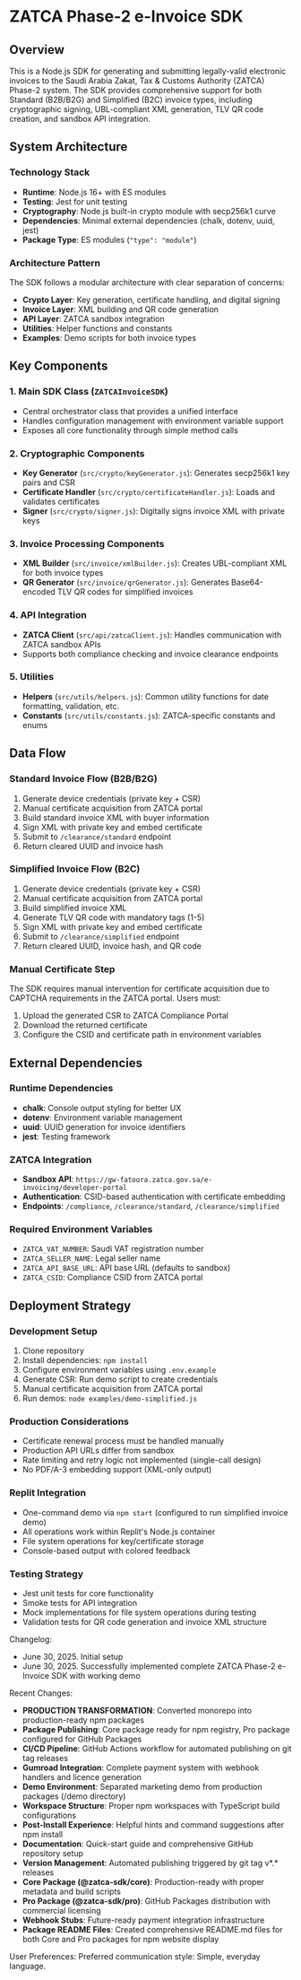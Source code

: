 # ZATCA Phase-2 e-Invoice SDK

## Overview

This is a Node.js SDK for generating and submitting legally-valid electronic invoices to the Saudi Arabia Zakat, Tax & Customs Authority (ZATCA) Phase-2 system. The SDK provides comprehensive support for both Standard (B2B/B2G) and Simplified (B2C) invoice types, including cryptographic signing, UBL-compliant XML generation, TLV QR code creation, and sandbox API integration.

## System Architecture

### Technology Stack
- **Runtime**: Node.js 16+ with ES modules
- **Testing**: Jest for unit testing
- **Cryptography**: Node.js built-in crypto module with secp256k1 curve
- **Dependencies**: Minimal external dependencies (chalk, dotenv, uuid, jest)
- **Package Type**: ES modules (`"type": "module"`)

### Architecture Pattern
The SDK follows a modular architecture with clear separation of concerns:
- **Crypto Layer**: Key generation, certificate handling, and digital signing
- **Invoice Layer**: XML building and QR code generation
- **API Layer**: ZATCA sandbox integration
- **Utilities**: Helper functions and constants
- **Examples**: Demo scripts for both invoice types

## Key Components

### 1. Main SDK Class (`ZATCAInvoiceSDK`)
- Central orchestrator class that provides a unified interface
- Handles configuration management with environment variable support
- Exposes all core functionality through simple method calls

### 2. Cryptographic Components
- **Key Generator** (`src/crypto/keyGenerator.js`): Generates secp256k1 key pairs and CSR
- **Certificate Handler** (`src/crypto/certificateHandler.js`): Loads and validates certificates
- **Signer** (`src/crypto/signer.js`): Digitally signs invoice XML with private keys

### 3. Invoice Processing Components
- **XML Builder** (`src/invoice/xmlBuilder.js`): Creates UBL-compliant XML for both invoice types
- **QR Generator** (`src/invoice/qrGenerator.js`): Generates Base64-encoded TLV QR codes for simplified invoices

### 4. API Integration
- **ZATCA Client** (`src/api/zatcaClient.js`): Handles communication with ZATCA sandbox APIs
- Supports both compliance checking and invoice clearance endpoints

### 5. Utilities
- **Helpers** (`src/utils/helpers.js`): Common utility functions for date formatting, validation, etc.
- **Constants** (`src/utils/constants.js`): ZATCA-specific constants and enums

## Data Flow

### Standard Invoice Flow (B2B/B2G)
1. Generate device credentials (private key + CSR)
2. Manual certificate acquisition from ZATCA portal
3. Build standard invoice XML with buyer information
4. Sign XML with private key and embed certificate
5. Submit to `/clearance/standard` endpoint
6. Return cleared UUID and invoice hash

### Simplified Invoice Flow (B2C)
1. Generate device credentials (private key + CSR)
2. Manual certificate acquisition from ZATCA portal
3. Build simplified invoice XML
4. Generate TLV QR code with mandatory tags (1-5)
5. Sign XML with private key and embed certificate
6. Submit to `/clearance/simplified` endpoint
7. Return cleared UUID, invoice hash, and QR code

### Manual Certificate Step
The SDK requires manual intervention for certificate acquisition due to CAPTCHA requirements in the ZATCA portal. Users must:
1. Upload the generated CSR to ZATCA Compliance Portal
2. Download the returned certificate
3. Configure the CSID and certificate path in environment variables

## External Dependencies

### Runtime Dependencies
- **chalk**: Console output styling for better UX
- **dotenv**: Environment variable management
- **uuid**: UUID generation for invoice identifiers
- **jest**: Testing framework

### ZATCA Integration
- **Sandbox API**: `https://gw-fatoora.zatca.gov.sa/e-invoicing/developer-portal`
- **Authentication**: CSID-based authentication with certificate embedding
- **Endpoints**: `/compliance`, `/clearance/standard`, `/clearance/simplified`

### Required Environment Variables
- `ZATCA_VAT_NUMBER`: Saudi VAT registration number
- `ZATCA_SELLER_NAME`: Legal seller name
- `ZATCA_API_BASE_URL`: API base URL (defaults to sandbox)
- `ZATCA_CSID`: Compliance CSID from ZATCA portal

## Deployment Strategy

### Development Setup
1. Clone repository
2. Install dependencies: `npm install`
3. Configure environment variables using `.env.example`
4. Generate CSR: Run demo script to create credentials
5. Manual certificate acquisition from ZATCA portal
6. Run demos: `node examples/demo-simplified.js`

### Production Considerations
- Certificate renewal process must be handled manually
- Production API URLs differ from sandbox
- Rate limiting and retry logic not implemented (single-call design)
- No PDF/A-3 embedding support (XML-only output)

### Replit Integration
- One-command demo via `npm start` (configured to run simplified invoice demo)
- All operations work within Replit's Node.js container
- File system operations for key/certificate storage
- Console-based output with colored feedback

### Testing Strategy
- Jest unit tests for core functionality
- Smoke tests for API integration
- Mock implementations for file system operations during testing
- Validation tests for QR code generation and invoice XML structure

Changelog:
- June 30, 2025. Initial setup
- June 30, 2025. Successfully implemented complete ZATCA Phase-2 e-Invoice SDK with working demo

Recent Changes:
- **PRODUCTION TRANSFORMATION**: Converted monorepo into production-ready npm packages
- **Package Publishing**: Core package ready for npm registry, Pro package configured for GitHub Packages
- **CI/CD Pipeline**: GitHub Actions workflow for automated publishing on git tag releases
- **Gumroad Integration**: Complete payment system with webhook handlers and licence generation
- **Demo Environment**: Separated marketing demo from production packages (/demo directory)
- **Workspace Structure**: Proper npm workspaces with TypeScript build configurations
- **Post-Install Experience**: Helpful hints and command suggestions after npm install
- **Documentation**: Quick-start guide and comprehensive GitHub repository setup
- **Version Management**: Automated publishing triggered by git tag v*.* releases
- **Core Package (@zatca-sdk/core)**: Production-ready with proper metadata and build scripts
- **Pro Package (@zatca-sdk/pro)**: GitHub Packages distribution with commercial licensing
- **Webhook Stubs**: Future-ready payment integration infrastructure
- **Package README Files**: Created comprehensive README.md files for both Core and Pro packages for npm website display

User Preferences:
Preferred communication style: Simple, everyday language.